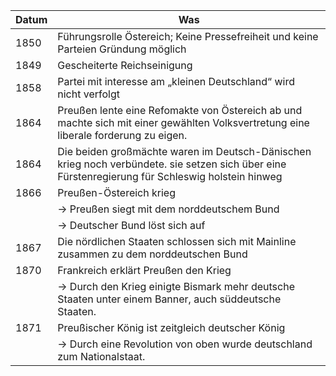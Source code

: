 | Datum | Was                                                                                                                                              |
| ----- | ------------------------------------------------------------------------------------------------------------------------------------------------ |
| 1850  | Führungsrolle Östereich; Keine Pressefreiheit und keine Parteien Gründung möglich                                                                |
| 1849  | Gescheiterte Reichseinigung                                                                                                                      |
| 1858  | Partei mit interesse am „kleinen Deutschland“ wird nicht verfolgt                                                                                |
| 1864  | Preußen lente eine Refomakte von Östereich ab und machte sich mit einer gewählten Volksvertretung eine liberale forderung zu eigen.              |
| 1864  | Die beiden großmächte waren im Deutsch-Dänischen krieg noch verbündete. sie setzen sich über eine Fürstenregierung für Schleswig holstein hinweg |
| 1866  | Preußen-Östereich krieg                                                                                                                          |
|       | → Preußen siegt mit dem norddeutschem Bund                                                                                                       |
|       | → Deutscher Bund löst sich auf                                                                                                                   |
| 1867  | Die nördlichen Staaten schlossen sich mit Mainline zusammen zu dem norddeutschen Bund                                                            |
| 1870  | Frankreich erklärt Preußen den Krieg                                                                                                             |
|       | → Durch den Krieg einigte Bismark mehr deutsche Staaten unter einem Banner, auch süddeutsche Staaten.                                            |
| 1871  | Preußischer König ist zeitgleich deutscher König                                                                                                 |
|       | → Durch eine Revolution von oben wurde deutschland zum Nationalstaat.                                                                            |
